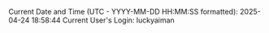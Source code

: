Current Date and Time (UTC - YYYY-MM-DD HH:MM:SS formatted): 2025-04-24 18:58:44
Current User's Login: luckyaiman
